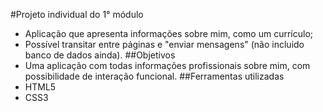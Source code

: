 #Projeto individual do 1° módulo
- Aplicação que apresenta informações sobre mim, como um currículo;
- Possível transitar entre páginas e "enviar mensagens" (não incluido banco de dados ainda).
##Objetivos
- Uma aplicação com todas informações profissionais sobre mim, com possibilidade de interação funcional.
##Ferramentas utilizadas
- HTML5
- CSS3
